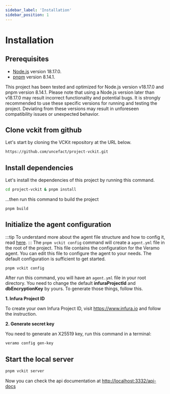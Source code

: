 ```yaml
---
sidebar_label: 'Installation'
sidebar_position: 1
---
```



# Installation
## Prerequisites
- [Node.js](https://nodejs.org/en/) version 18.17.0.
- [pnpm](https://pnpm.io/) version 8.14.1.

This project has been tested and optimized for Node.js version v18.17.0 and pnpm version 8.14.1. Please note that using a Node.js version later than v18.17.0 may result incorrect functionality and potential bugs. It is strongly recommended to use these specific versions for running and testing the project. Deviating from these versions may result in unforeseen compatibility issues or unexpected behavior.

## Clone vckit from github
Let's start by cloning the VCKit repository at the URL below.
```bash
https://github.com/uncefact/project-vckit.git
```
## Install dependencies
Let's install the dependencies of this project by running this command.
```bash
cd project-vckit & pnpm install
```
...then run this command to build the project

```bash
pnpm build
```
## Initialize the agent configuration
:::tip
To understand more about the agent file structure and how to config it, read [here](/docs/agent-configuration/config-agent-file).
:::
The `pnpm vckit config` command will create a `agent.yml` file in the root of the project. This file contains the configuration for the Veramo agent. You can edit this file to configure the agent to your needs. The default configuration is sufficient to get started.

```bash
pnpm vckit config
```
After run this command, you will have an `agent.yml` file in your root directory. You need to change the default **infuraProjectId** and **dbEncryptionKey** by yours. To generate those things, follow this.

**1. Infura Project ID**

To create your own Infura Project ID, visit https://www.infura.io and follow the instruction.

**2. Generate secret key**

You need to generate an X25519 key, run this command in a terminal:
```bash
veramo config gen-key
```



## Start the local server
```bash
pnpm vckit server
```
Now you can check the api documentation at [http://localhost:3332/api-docs](http://localhost:3332/api-docs)



